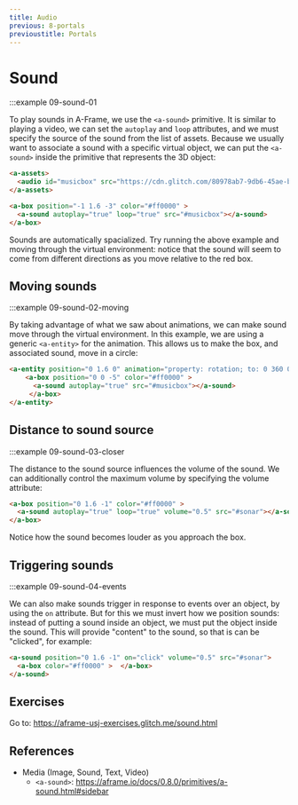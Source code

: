 ```yaml
---
title: Audio
previous: 8-portals
previoustitle: Portals
---
```


# Sound


:::example 09-sound-01


To play sounds in A-Frame, we use the `<a-sound>` primitive. It is similar to playing a video, we can set the `autoplay` and `loop` attributes, and we must specify the source of the sound from the list of assets. Because we usually want to associate a sound with a specific virtual object, we can put the `<a-sound>` inside the primitive that represents the 3D object:

```html
<a-assets>
  <audio id="musicbox" src="https://cdn.glitch.com/80978ab7-9db6-45ae-bc43-4fab16bdbb6e%2Fbaby-music-box_daniel-simion.mp3?1524832969017" ></audio>
</a-assets>

<a-box position="-1 1.6 -3" color="#ff0000" >
  <a-sound autoplay="true" loop="true" src="#musicbox"></a-sound>
</a-box>
```

Sounds are automatically spacialized. Try running the above example and moving through the virtual environment: notice that the sound will seem to come from different directions as you move relative to the red box.

## Moving sounds

:::example 09-sound-02-moving


By taking advantage of what we saw about animations, we can make sound move through the virtual environment. In this example, we are using a generic `<a-entity>` for the animation. This allows us to make the box, and associated sound, move in a circle:

```html
<a-entity position="0 1.6 0" animation="property: rotation; to: 0 360 0; dur: 15000; easing:linear">
    <a-box position="0 0 -5" color="#ff0000" >
      <a-sound autoplay="true" src="#musicbox"></a-sound>
     </a-box>
</a-entity>
```

## Distance to sound source

:::example 09-sound-03-closer


The distance to the sound source influences the volume of the sound. We can additionally control the maximum volume by specifying the volume attribute:

```html
<a-box position="0 1.6 -1" color="#ff0000" >
  <a-sound autoplay="true" loop="true" volume="0.5" src="#sonar"></a-sound>
</a-box>
```

Notice how the sound becomes louder as you approach the box.

## Triggering sounds

:::example 09-sound-04-events


We can also make sounds trigger in response to events over an object, by using the `on` attribute.
But for this we must invert how we position sounds: instead of putting a sound inside an object, we must put the object inside the sound. This will provide "content" to the sound, so that is can be "clicked", for example:

```html
<a-sound position="0 1.6 -1" on="click" volume="0.5" src="#sonar">
  <a-box color="#ff0000" >  </a-box>
</a-sound>
```

## Exercises


Go to: <a href="https://aframe-usj-exercises.glitch.me/sound.html" target="_blank">https://aframe-usj-exercises.glitch.me/sound.html</a>


## References
* Media (Image, Sound, Text, Video)
  * `<a-sound>`: https://aframe.io/docs/0.8.0/primitives/a-sound.html#sidebar